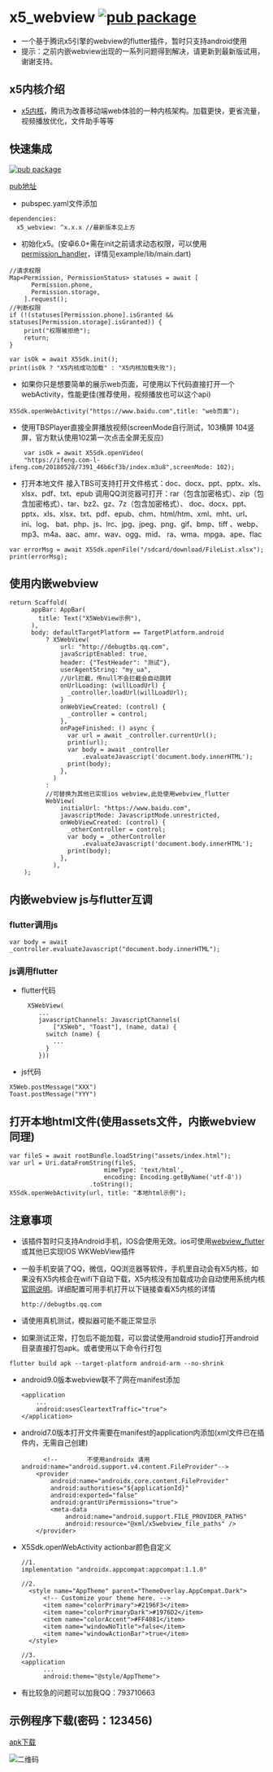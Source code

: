 # x5_webview   [![pub package](https://img.shields.io/pub/v/x5_webview.svg)](https://pub.flutter-io.cn/packages/x5_webview)

* 一个基于腾讯x5引擎的webview的flutter插件，暂时只支持android使用
* 提示：之前内嵌webview出现的一系列问题得到解决，请更新到最新版试用，谢谢支持。

## x5内核介绍

* [x5内核](https://x5.tencent.com/tbs/product/tbs.html)，腾讯为改善移动端web体验的一种内核架构。加载更快，更省流量，视频播放优化，文件助手等等

## 快速集成
[![pub package](https://img.shields.io/pub/v/x5_webview.svg)](https://pub.flutter-io.cn/packages/x5_webview)

[pub地址](https://pub.flutter-io.cn/packages/x5_webview)

* pubspec.yaml文件添加
```
dependencies:
  x5_webview: ^x.x.x //最新版本见上方
```

* 初始化x5。(安卓6.0+需在init之前请求动态权限，可以使用[permission_handler](https://pub.flutter-io.cn/packages/permission_handler)，详情见example/lib/main.dart)
```
//请求权限
Map<Permission, PermissionStatus> statuses = await [
      Permission.phone,
      Permission.storage,
    ].request();
//判断权限
if (!(statuses[Permission.phone].isGranted &&
statuses[Permission.storage].isGranted)) {
    print("权限被拒绝");
    return;
}

var isOk = await X5Sdk.init();
print(isOk ? "X5内核成功加载" : "X5内核加载失败");
```

* 如果你只是想要简单的展示web页面，可使用以下代码直接打开一个webActivity，性能更佳(推荐使用，视频播放也可以这个api)
```
X5Sdk.openWebActivity("https://www.baidu.com",title: "web页面");
```

* 使用TBSPlayer直接全屏播放视频(screenMode自行测试，103横屏 104竖屏，官方默认使用102第一次点击全屏无反应)
```
    var isOk = await X5Sdk.openVideo(
    "https://ifeng.com-l-ifeng.com/20180528/7391_46b6cf3b/index.m3u8",screenMode: 102);
```

* 打开本地文件
接入TBS可支持打开文件格式：doc、docx、ppt、pptx、xls、xlsx、pdf、txt、epub
调用QQ浏览器可打开：rar（包含加密格式）、zip（包含加密格式）、tar、bz2、gz、7z（包含加密格式）、
doc、docx、ppt、pptx、xls、xlsx、txt、pdf、epub、chm、html/htm、xml、mht、url、ini、log、
bat、php、js、lrc、jpg、jpeg、png、gif、bmp、tiff 、webp、mp3、m4a、aac、amr、wav、ogg、mid、
ra、wma、mpga、ape、flac
```
var errorMsg = await X5Sdk.openFile("/sdcard/download/FileList.xlsx");
print(errorMsg);
```

## 使用内嵌webview

```
return Scaffold(
      appBar: AppBar(
        title: Text("X5WebView示例"),
      ),
      body: defaultTargetPlatform == TargetPlatform.android
          ? X5WebView(
              url: "http://debugtbs.qq.com",
              javaScriptEnabled: true,
              header: {"TestHeader": "测试"},
              userAgentString: "my_ua",
              //Url拦截，传null不会拦截会自动跳转
              onUrlLoading: (willLoadUrl) {
                _controller.loadUrl(willLoadUrl);
              }
              onWebViewCreated: (control) {
                _controller = control;
              },
              onPageFinished: () async {
                var url = await _controller.currentUrl();
                print(url);
                var body = await _controller
                    .evaluateJavascript('document.body.innerHTML');
                print(body);
              },
            )
          :
          //可替换为其他已实现ios webview,此处使用webview_flutter
          WebView(
              initialUrl: "https://www.baidu.com",
              javascriptMode: JavascriptMode.unrestricted,
              onWebViewCreated: (control) {
                _otherController = control;
                var body = _otherController
                    .evaluateJavascript('document.body.innerHTML');
                print(body);
              },
            ),
    );
```
## 内嵌webview js与flutter互调

### flutter调用js
```
var body = await _controller.evaluateJavascript("document.body.innerHTML");
```
### js调用flutter
* flutter代码
```
     X5WebView(
        ...
        javascriptChannels: JavascriptChannels(
            ["X5Web", "Toast"], (name, data) {
          switch (name) {
            ...
          }
        }))
```
* js代码
```
X5Web.postMessage("XXX")
Toast.postMessage("YYY")
```

## 打开本地html文件(使用assets文件，内嵌webview同理)
```
var fileS = await rootBundle.loadString("assets/index.html");
var url = Uri.dataFromString(fileS,
                          mimeType: 'text/html',
                          encoding: Encoding.getByName('utf-8'))
                      .toString();
X5Sdk.openWebActivity(url, title: "本地html示例");
```

## 注意事项
* 该插件暂时只支持Android手机，IOS会使用无效。ios可使用[webview_flutter](https://pub.flutter-io.cn/packages/webview_flutter)或其他已实现IOS WKWebView插件
* 一般手机安装了QQ，微信，QQ浏览器等软件，手机里自动会有X5内核，如果没有X5内核会在wifi下自动下载，X5内核没有加载成功会自动使用系统内核[官网说明](https://x5.tencent.com/tbs/technical.html#/list/sdk/916172a5-f14e-40ed-9915-eaf74e9acba8/%E5%8A%A0%E8%BD%BD%E7%B1%BB)。详细配置可用手机打开以下链接查看X5内核的详情
    ```
    http://debugtbs.qq.com
    ```
* 请使用真机测试，模拟器可能不能正常显示

* 如果测试正常，打包后不能加载，可以尝试使用android studio打开android目录直接打包apk。或者使用以下命令行打包
```
flutter build apk --target-platform android-arm --no-shrink
```

* android9.0版本webview联不了网在manifest添加
    ```
    <application
        ...
        android:usesCleartextTraffic="true">
    </application>
    ```
* android7.0版本打开文件需要在manifest的application内添加(xml文件已在插件内，无需自己创建)
    ```
          <!--        不使用androidx 请用android:name="android.support.v4.content.FileProvider"-->    
        <provider
            android:name="androidx.core.content.FileProvider"
            android:authorities="${applicationId}"
            android:exported="false"
            android:grantUriPermissions="true">
            <meta-data
                android:name="android.support.FILE_PROVIDER_PATHS"
                android:resource="@xml/x5webview_file_paths" />
        </provider>  
    ```

* X5Sdk.openWebActivity actionbar颜色自定义
  ```
  //1.
  implementation "androidx.appcompat:appcompat:1.1.0"

  //2.
    <style name="AppTheme" parent="ThemeOverlay.AppCompat.Dark">
        <!-- Customize your theme here. -->
        <item name="colorPrimary">#2196F3</item>
        <item name="colorPrimaryDark">#1976D2</item>
        <item name="colorAccent">#FF4081</item>
        <item name="windowNoTitle">false</item>
        <item name="windowActionBar">true</item>
    </style>

  //3.
  <application
        ...
        android:theme="@style/AppTheme">

  ```

* 有比较急的问题可以加我QQ：793710663

## 示例程序下载(密码：123456)

[apk下载](https://www.pgyer.com/x5_webview)

![二维码](https://www.pgyer.com/app/qrcode/x5_webview)